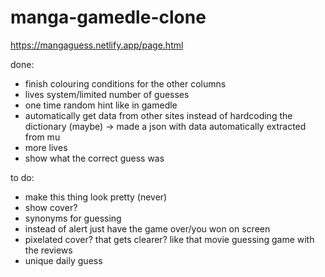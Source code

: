 # manga-gamedle-clone

https://mangaguess.netlify.app/page.html

done:
 * finish colouring conditions for the other columns
 * lives system/limited number of guesses
 * one time random hint like in gamedle
 * automatically get data from other sites instead of hardcoding the dictionary (maybe) -> made a json with data automatically extracted from mu
 * more lives
 * show what the correct guess was


to do:
 * make this thing look pretty (never)
 * show cover?
 * synonyms for guessing
 * instead of alert just have the game over/you won on screen
 * pixelated cover? that gets clearer? like that movie guessing game with the reviews
 * unique daily guess

